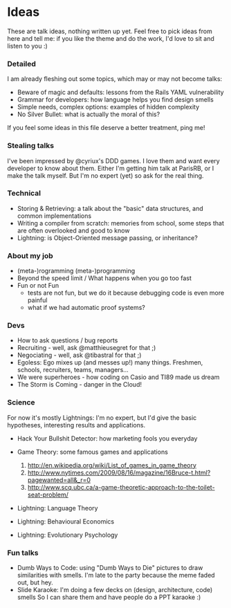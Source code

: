 # Ideas
These are talk ideas, nothing written up yet.
Feel free to pick ideas from here and tell me: if you like the theme and do the work, I'd love to sit and listen to you :)

### Detailed
I am already fleshing out some topics, which may or may not become talks:
* Beware of magic and defaults: lessons from the Rails YAML vulnerability
* Grammar for developers: how language helps you find design smells
* Simple needs, complex options: examples of hidden complexity
* No Silver Bullet: what is actually the moral of this?

If you feel some ideas in this file deserve a better treatment, ping me!


### Stealing talks
I've been impressed by @cyriux's DDD games.
I love them and want every developer to know about them.
Either I'm getting him talk at ParisRB, or I make the talk myself.
But I'm no expert (yet) so ask for the real thing.


### Technical
* Storing & Retrieving: a talk about the "basic" data structures, and common implementations
* Writing a compiler from scratch: memories from school, some steps that are often overlooked and good to know
* Lightning: is Object-Oriented message passing, or inheritance?


### About my job
* (meta-)rogramming (meta-)programming
* Beyond the speed limit / What happens when you go too fast
* Fun or not Fun
    - tests are not fun, but we do it because debugging code is even more painful
    - what if we had automatic proof systems?


### Devs
* How to ask questions / bug reports
* Recruiting - well, ask @matthieusegret for that ;)
* Negociating - well, ask @tibastral for that ;)
* Egoless: Ego mixes up (and messes up!) many things. Freshmen, schools, recruiters, teams, managers...
* We were superheroes - how coding on Casio and TI89 made us dream
* The Storm is Coming - danger in the Cloud!


### Science
For now it's mostly Lightnings: I'm no expert, but I'd give the basic hypotheses, interesting results and applications.
* Hack Your Bullshit Detector: how marketing fools you everyday

* Game Theory: some famous games and applications
  1. http://en.wikipedia.org/wiki/List_of_games_in_game_theory
  1. http://www.nytimes.com/2009/08/16/magazine/16Bruce-t.html?pagewanted=all&_r=0
  1. http://www.scq.ubc.ca/a-game-theoretic-approach-to-the-toilet-seat-problem/

* Lightning: Language Theory
* Lightning: Behavioural Economics
* Lightning: Evolutionary Psychology

### Fun talks
* Dumb Ways to Code: using "Dumb Ways to Die" pictures to draw similarities with smells.
  I'm late to the party because the meme faded out, but hey.
* Slide Karaoke: I'm doing a few decks on (design, architecture, code) smells
  So I can share them and have people do a PPT karaoke :)
